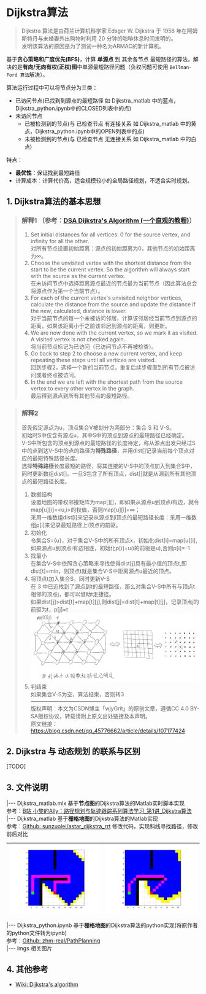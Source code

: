 # Dijkstra算法
> Dijkstra 算法是由荷兰计算机科学家 Edsger W. Dijkstra 于 1956 年在阿姆斯特丹与未婚妻外出购物时利用 20 分钟的咖啡休息时间发明的。  
发明该算法的原因是为了测试一种名为ARMAC的新计算机。  

基于**贪心策略和广度优先(BFS)**，计算 **单源点** 到 其余各节点 最短路径的算法，解决的是**有向/无向有权(正权)图**中单源最短路径问题（负权问题可使用 `Bellman-Ford 算法`解决）。  

算法运行过程中可以将节点分为三类：  
- 已访问节点(已找到到源点的最短路径 如 Dijkstra_matlab 中的蓝点，Dijkstra_python.ipynb中的CLOSED列表中的点)
- 未访问节点
  - 已被检测到的节点(与 已检查节点 有连接关系 如 Dijkstra_matlab 中的黄点，Dijkstra_python.ipynb中的OPEN列表中的点)
  - 未被检测到的节点(与 已检查节点 无连接关系 如 Dijkstra_matlab 中的白点)  

特点：  
- **最优性**：保证找到最短路径  
- 计算成本：计算代价高，适合规模较小的全局路径规划，不适合实时规划。

## 1. Dijkstra算法的基本思想  
> ### 解释1 （参考：[DSA Dijkstra's Algorithm (一个直观的教程)](https://www.w3schools.com/dsa/dsa_algo_graphs_dijkstra.php)）
> 1. Set initial distances for all vertices: 0 for the source vertex, and infinity for all the other.  
> 对所有节点设置初始距离：源点的初始距离为0，其他节点的初始距离为∞。  
> 2. Choose the unvisited vertex with the shortest distance from the start to be the current vertex. So the algorithm will always start with the source as the current vertex.  
> 在未访问节点中选择距离源点最近的节点最为当前节点（因此算法总会将源点作为第一个当前节点）。 
> 3. For each of the current vertex's unvisited neighbor vertices, calculate the distance from the source and update the distance if the new, calculated, distance is lower.  
> 对于当前节点的每一个未被访问邻居，计算该邻居经当前节点到源点的距离，如果该距离小于之前该邻居到源点的距离，则更新。  
> 4. We are now done with the current vertex, so we mark it as visited. A visited vertex is not checked again.  
> 将当前节点标记为已访问（已访问节点不再被检查）。  
> 5. Go back to step 2 to choose a new current vertex, and keep repeating these steps until all vertices are visited.  
> 回到步骤2，选择一个新的当前节点，重复后续步骤直到所有节点被访问或者终点被访问。  
> 6. In the end we are left with the shortest path from the source vertex to every other vertex in the graph.  
> 最后得到源点到所有其他节点的最短路径。


> ### 解释2
> 首先假定源点为u，顶点集合V被划分为两部分：集合 S 和 V-S。  
> 初始时S中仅含有源点u，其中S中的顶点到源点的最短路径已经确定。  
> V-S中所包含的顶点到源点的最短路径的长度待定，称从源点出发只经过S中的点到达V-S中的点的路径为**特殊路径**，并用dist[]记录当前每个顶点对应的最短特殊路径长度。  
> 选择**特殊路径**长度最短的路径，将其连接的V-S中的顶点加入到集合S中，同时更新数组dist[]。一旦S包含了所有顶点，dist[]就是从源到所有其他顶点的最短路径长度。  
> 1. 数据结构  
>    设置地图的带权邻接矩阵为map[][]，即如果从源点u到顶点i有边，就令map[u][i]=<u,i>的权值，否则map[u][i]=∞；  
>    采用一维数组dist[i]来记录从源点到i顶点的最短路径长度：采用一维数组p[i]来记录最短路径上i顶点的前驱。  
> 2. 初始化  
>    令集合S={u}，对于集合V-S中的所有顶点x，初始化dist[i]=map[u][i],如果源点u到顶点i有边相连，初始化p[i]=u(i的前驱是u),否则p[i]=-1  
> 3. 找最小  
>    在集合V-S中依照贪心策略来寻找使得dist[j]具有最小值的顶点t,即dist[t]=min，则顶点t就是集合V-S中距离源点u最近的顶点。  
> 4. 将顶点t加入集合S，同时更新V-S  
>    在 3 中已近找到了源点到t的最短路径，那么对集合V-S中所有与顶点t相邻的顶点j，都可以借助t走捷径。  
>    如果dist[j]>dist[t]+map[t][j],则dist[j]=dist[t]+map[t][j]，记录顶点j的前驱为t，p[j]=t  
>    ![示意图](./imgs/2.jpeg)  
> 5. 判结束  
>    如果集合V-S为空，算法结束，否则转3  
> ————————————————  
> 版权声明：本文为CSDN博主「wjyGrit」的原创文章，遵循CC 4.0 BY-SA版权协议，转载请附上原文出处链接及本声明。  
> 原文链接：https://blog.csdn.net/qq_45776662/article/details/107177424

## 2. Dijkstra 与 动态规划 的联系与区别
[TODO]

## 3. 文件说明

|--- Dijkstra_matlab.mlx 基于**节点图**的Dijkstra算法的Matlab实时脚本实现  
   参考：[B站 小黎的Ally：路径规划与轨迹跟踪系列算法学习_第1讲_Dijkstra算法](https://www.bilibili.com/video/BV19T4y1M7uR/?spm_id_from=333.788.recommend_more_video.0&vd_source=be5bd51fafff7d21180e251563899e5e>)  
|--- Dijkstra_matlab 基于**栅格地图**的Dijkstra算法的Matlab实现  
   参考：[Github: sunzuolei/astar_dijkstra_rrt](https://github.com/sunzuolei/astar_dijkstra_rrt) 修改代码，实现斜线寻找路径，修改前后对比  

|![Image 1](./imgs/4.jpg)|![Image 2](./imgs/3.jpg)|
|------------------------|------------------------|  

|--- Dijkstra_python.ipynb 基于**栅格地图**的Dijkstra算法的python实现(将原作者的python文件转为ipynb)  
参考：[Github: zhm-real/PathPlanning](https://github.com/zhm-real/PathPlanning)  
|--- imgs 相关图片   


## 4. 其他参考
- [Wiki: Dijkstra's algorithm](https://en.wikipedia.org/wiki/Dijkstra%27s_algorithm)
